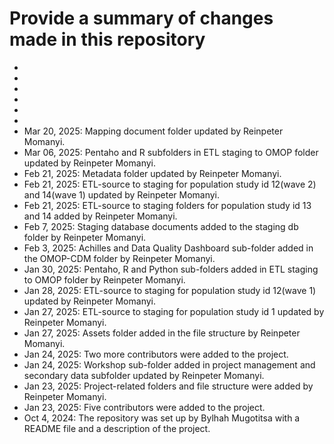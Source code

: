 # Provide a summary of changes made in this repository

-
-
-
-
-
-
- Mar 20, 2025: Mapping document folder updated by Reinpeter Momanyi.
- Mar 06, 2025: Pentaho and R subfolders in ETL staging to OMOP folder updated by Reinpeter Momanyi.
- Feb 21, 2025: Metadata folder updated by Reinpeter Momanyi.
- Feb 21, 2025: ETL-source to staging for population study id 12(wave 2) and 14(wave 1) updated by Reinpeter Momanyi.
- Feb 21, 2025: ETL-source to staging folders for population study id 13 and 14 added by Reinpeter Momanyi.
- Feb 7, 2025: Staging database documents added to the staging db folder by Reinpeter Momanyi.
- Feb 3, 2025: Achilles and Data Quality Dashboard sub-folder added in the OMOP-CDM folder by Reinpeter Momanyi.
- Jan 30, 2025: Pentaho, R and Python sub-folders added in ETL staging to OMOP folder by Reinpeter Momanyi.
- Jan 28, 2025: ETL-source to staging for population study id 12(wave 1) updated by Reinpeter Momanyi.
- Jan 27, 2025: ETL-source to staging for population study id 1 updated by Reinpeter Momanyi.
- Jan 27, 2025: Assets folder added in the file structure by Reinpeter Momanyi.
- Jan 24, 2025: Two more contributors were added to the project.
- Jan 24, 2025: Workshop sub-folder added in project management and secondary data subfolder updated by Reinpeter Momanyi.
- Jan 23, 2025: Project-related folders and file structure were added by Reinpeter Momanyi.
- Jan 23, 2025: Five contributors were added to the project.
- Oct 4, 2024: The repository was set up by Bylhah Mugotitsa with a README file and a description of the project.
